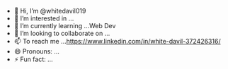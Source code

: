 - 👋 Hi, I’m @whitedavil019
- 👀 I’m interested in ...
- 🌱 I’m currently learning ...Web Dev
- 💞️ I’m looking to collaborate on ...
- 📫 To reach me ...https://www.linkedin.com/in/white-davil-372426316/
- 😄 Pronouns: ...
- ⚡ Fun fact: ...

<!---
whitedavil019/whitedavil019 is a ✨ special ✨ repository because its `README.md` (this file) appears on your GitHub profile.
You can click the Preview link to take a look at your changes.
--->

